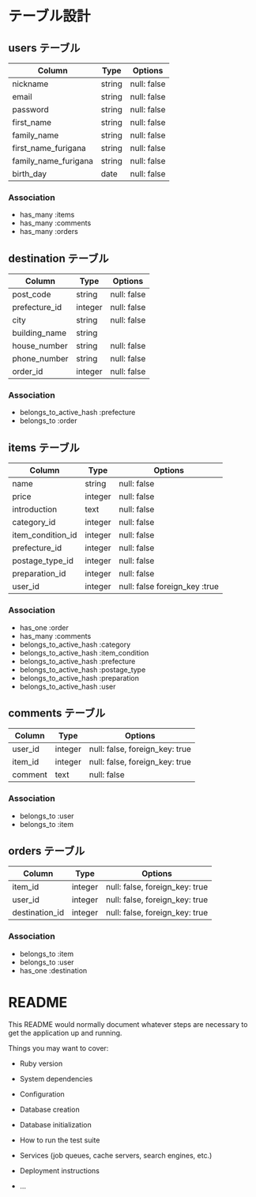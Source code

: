 # テーブル設計

## users テーブル

| Column               | Type       | Options     |
| -------------------- | ---------- | ----------- |
| nickname             | string     | null: false |
| email                | string     | null: false |
| password             | string     | null: false |
| first_name           | string     | null: false |
| family_name          | string     | null: false |
| first_name_furigana  | string     | null: false |
| family_name_furigana | string     | null: false |
| birth_day            | date       | null: false |

### Association

- has_many :items
- has_many :comments
- has_many :orders



## destination テーブル
| Column            | Type       | Options     |
| ----------------- | ---------- | ----------- |
| post_code         | string     | null: false |
| prefecture_id     | integer    | null: false |
| city              | string     | null: false |
| building_name     | string     |             |
| house_number      | string     | null: false |
| phone_number      | string     | null: false |
| order_id          | integer    | null: false |

### Association

- belongs_to_active_hash :prefecture
- belongs_to :order


## items テーブル

| Column            | Type       | Options                       |
| ----------------- | ---------- | ----------------------------  |
| name              | string     | null: false                   |
| price             | integer    | null: false                   |
| introduction      | text       | null: false                   |
| category_id       | integer    | null: false                   |
| item_condition_id | integer    | null: false                   |
| prefecture_id     | integer    | null: false                   |
| postage_type_id   | integer    | null: false                   |
| preparation_id    | integer    | null: false                   |
| user_id           | integer    | null: false foreign_key :true |

### Association

- has_one :order
- has_many :comments
- belongs_to_active_hash :category
- belongs_to_active_hash :item_condition
- belongs_to_active_hash :prefecture
- belongs_to_active_hash :postage_type
- belongs_to_active_hash :preparation
- belongs_to_active_hash :user


## comments テーブル

| Column  | Type       | Options                        |
| ------- | ---------- | ------------------------------ |
| user_id | integer    | null: false, foreign_key: true |
| item_id | integer    | null: false, foreign_key: true |
| comment | text       | null: false                    |

### Association

- belongs_to :user
- belongs_to :item



## orders テーブル

| Column         | Type    | Options                        |
| -------        | ------- | ------------------------------ |
| item_id        | integer | null: false, foreign_key: true |
| user_id        | integer | null: false, foreign_key: true |
| destination_id | integer | null: false, foreign_key: true |

### Association

- belongs_to :item
- belongs_to :user
- has_one :destination




# README

This README would normally document whatever steps are necessary to get the
application up and running.

Things you may want to cover:

* Ruby version

* System dependencies

* Configuration

* Database creation

* Database initialization

* How to run the test suite

* Services (job queues, cache servers, search engines, etc.)

* Deployment instructions

* ...
